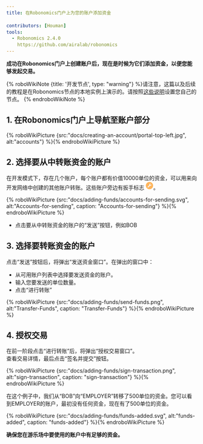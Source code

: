 ```yaml
---
title: 在Robonomics门户上为您的账户添加资金

contributors: [Houman]
tools:
  - Robonomics 2.4.0
    https://github.com/airalab/robonomics
---
```


**成功在Robonomics门户上创建账户后，现在是时候为它们添加资金，以便您能够发起交易。**

{% roboWikiNote {title: '开发节点', type: "warning"} %}请注意，这篇以及后续的教程是在Robonomics节点的本地实例上演示的。请按照[这些说明](/docs/run-dev-node)设置您自己的节点。
{% endroboWikiNote %}

## 1. 在Robonomics门户上导航至账户部分

{% roboWikiPicture {src:"docs/creating-an-account/portal-top-left.jpg", alt:"accounts"} %}{% endroboWikiPicture %}

## 2. 选择要从中转账资金的账户

在开发模式下，存在几个账户，每个账户都有价值10000单位的资金，可以用来向开发网络中创建的其他账户转账。这些账户旁边有扳手标志 <img src="/assets/images/docs/adding-funds/wrench.png" alt="扳手标志" width="20"/>。

{% roboWikiPicture {src:"docs/adding-funds/accounts-for-sending.svg", alt:"Accounts-for-sending", caption: "Accounts-for-sending"} %}{% endroboWikiPicture %}

- 点击要从中转账资金的账户的“发送”按钮，例如BOB

## 3. 选择要转账资金的账户
点击“发送”按钮后，将弹出“发送资金窗口”。在弹出的窗口中：

- 从可用账户列表中选择要发送资金的账户。
- 输入您要发送的单位数量。
- 点击“进行转账”

{% roboWikiPicture {src:"docs/adding-funds/send-funds.png", alt:"Transfer-Funds", caption: "Transfer-Funds"} %}{% endroboWikiPicture %}

## 4. 授权交易

在前一阶段点击“进行转账”后，将弹出“授权交易窗口”。<br/>
查看交易详情，最后点击“签名并提交”按钮。

{% roboWikiPicture {src:"docs/adding-funds/sign-transaction.png", alt:"sign-transaction", caption: "sign-transaction"} %}{% endroboWikiPicture %}

在这个例子中，我们从“BOB”向“EMPLOYER”转移了500单位的资金。您可以看到EMPLOYER的账户，最初没有任何资金，现在有了500单位的资金。

{% roboWikiPicture {src:"docs/adding-funds/funds-added.svg", alt:"funds-added", caption: "funds-added"} %}{% endroboWikiPicture %}

**确保您在游乐场中要使用的账户中有足够的资金。**